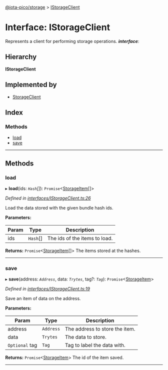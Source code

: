 [@iota-pico/storage](../README.md) > [IStorageClient](../interfaces/istorageclient.md)

# Interface: IStorageClient

Represents a client for performing storage operations.
*__interface__*: 

## Hierarchy

**IStorageClient**

## Implemented by

* [StorageClient](../classes/storageclient.md)

## Index

### Methods

* [load](istorageclient.md#load)
* [save](istorageclient.md#save)

---

## Methods

<a id="load"></a>

###  load

▸ **load**(ids: *`Hash`[]*): `Promise`<[StorageItem](../classes/storageitem.md)[]>

*Defined in [interfaces/IStorageClient.ts:26](https://github.com/iota-pico/storage/blob/1c4462e/src/interfaces/IStorageClient.ts#L26)*

Load the data stored with the given bundle hash ids.

**Parameters:**

| Param | Type | Description |
| ------ | ------ | ------ |
| ids | `Hash`[] |  The ids of the items to load. |

**Returns:** `Promise`<[StorageItem](../classes/storageitem.md)[]>
The items stored at the hashes.

___
<a id="save"></a>

###  save

▸ **save**(address: *`Address`*, data: *`Trytes`*, tag?: *`Tag`*): `Promise`<[StorageItem](../classes/storageitem.md)>

*Defined in [interfaces/IStorageClient.ts:19](https://github.com/iota-pico/storage/blob/1c4462e/src/interfaces/IStorageClient.ts#L19)*

Save an item of data on the address.

**Parameters:**

| Param | Type | Description |
| ------ | ------ | ------ |
| address | `Address` |  The address to store the item. |
| data | `Trytes` |  The data to store. |
| `Optional` tag | `Tag` |  Tag to label the data with. |

**Returns:** `Promise`<[StorageItem](../classes/storageitem.md)>
The id of the item saved.

___

